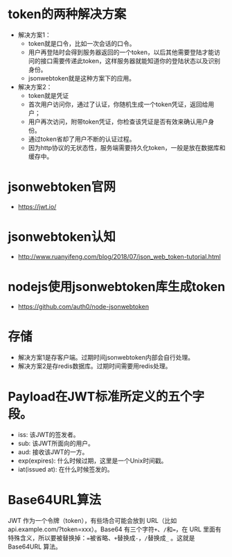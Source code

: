 # token的两种解决方案
* 解决方案1：
    - token就是口令，比如一次会话的口令。
    - 用户再登陆时会得到服务器返回的一个token，以后其他需要登陆才能访问的接口需要传递此token，这样服务器就能知道你的登陆状态以及识别身份。
    - jsonwebtoken就是这种方案下的应用。
* 解决方案2：
    - token就是凭证
    - 首次用户访问你，通过了认证，你随机生成一个token凭证，返回给用户；
    - 用户再次访问，附带token凭证，你检查该凭证是否有效来确认用户身份。
    - 通过token省却了用户不断的认证过程。
    - 因为http协议的无状态性，服务端需要持久化token，一般是放在数据库和缓存中。

# jsonwebtoken官网
* https://jwt.io/

# jsonwebtoken认知
* http://www.ruanyifeng.com/blog/2018/07/json_web_token-tutorial.html

# nodejs使用jsonwebtoken库生成token
* https://github.com/auth0/node-jsonwebtoken

# 存储
* 解决方案1是存客户端。过期时间jsonwebtoken内部会自行处理。
* 解决方案2是存redis数据库。过期时间需要用redis处理。

# Payload在JWT标准所定义的五个字段。
* iss: 该JWT的签发者。
* sub: 该JWT所面向的用户。
* aud: 接收该JWT的一方。
* exp(expires): 什么时候过期，这里是一个Unix时间戳。
* iat(issued at): 在什么时候签发的。

# Base64URL算法
JWT 作为一个令牌（token），有些场合可能会放到 URL（比如 api.example.com/?token=xxx）。Base64 有三个字符```+```、```/```和```=```，在 URL 里面有特殊含义，所以要被替换掉：```=```被省略、```+```替换成```-```，```/```替换成```_``` 。这就是 Base64URL 算法。
